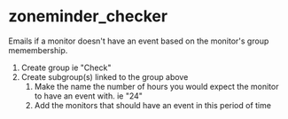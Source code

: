 # zoneminder_checker
Emails if a monitor doesn't have an event based on the monitor's group memembership.

1.  Create group ie "Check"
2.  Create subgroup(s) linked to the group above
    1.  Make the name the number of hours you would expect the monitor to have an event with. ie "24"
    2.  Add the monitors that should have an event in this period of time
